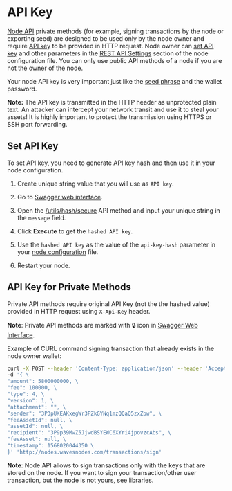 
# API Key

[Node API](/en/waves-node/node-api/) private methods (for example, signing transactions by the node or exporting seed) are designed to be used only by the node owner and require [API key](https://en.wikipedia.org/wiki/Application_programming_interface_key) to be provided in HTTP request. Node owner can [set API key](#set-api-key) and other parameters in the [REST API Settings](/en/waves-node/node-configuration#rest-api-settings) section of the node configuration file. You can only use public API methods of a node if you are not the owner of the node.

Your node API key is very important just like the [seed phrase](/en/blockchain/glossary#secret-phrase) and the wallet password.

**Note:** The API key is transmitted in the HTTP header as unprotected plain text. An attacker can intercept your network transit and use it to steal your assets! It is highly important to protect the transmission using HTTPS or SSH port forwarding.

## Set API Key

To set API key, you need to generate API key hash and then use it in your node configuration.

1. Create unique string value that you will use as `API key`.

2. Go to [Swagger web interface](/en/waves-node/node-api#swagger-web-interface).

3. Open the [/utils/hash/secure](https://nodes.wavesnodes.com/api-docs/index.html#!/utils/hashSecure_1) API method and input your unique string in the `message` field.

4. Click **Execute** to get the `hashed API key`.

5. Use the `hashed API key` as the value of the `api-key-hash` parameter in your [node configuration](/en/waves-node/node-configuration) file.

6. Restart your node.

## API Key for Private Methods

Private API methods require original API Key (not the the hashed value) provided in HTTP request using `X-Api-Key` header.

**Note**: Private API methods are marked with :lock: icon in [Swagger Web Interface](/en/waves-node/node-api#swagger-web-interface).

Example of CURL command signing transaction that already exists in the node owner wallet:

```bash
curl -X POST --header 'Content-Type: application/json' --header 'Accept: application/json' --header 'X-API-Key: YOUR UNIQUE API KEY'
-d '{ \
"amount": 5800000000, \
"fee": 100000, \
"type": 4, \
"version": 1, \
"attachment": "", \
"sender": "3P3pUKEAKxegWr3PZkGYNq1mzQQaQ5zxZbw", \
"feeAssetId": null, \
"assetId": null, \
"recipient": "3P9p39MwZ5JjwdBSYEWC6XYri4jpovzcAbs", \
"feeAsset": null, \
"timestamp": 1568020044350 \
}' 'http://nodes.wavesnodes.com/transactions/sign'
```


**Note**: Node API allows to sign transactions only with the keys that are stored on the node. If you want to sign your transaction/other user transaction, but the node is not yours, see libraries.
